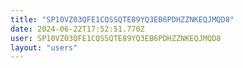 ```yaml
---
title: "SP10VZ03QFE1CQSSQTE89YQ3EB6PDHZZNKEQJMQD8"
date: 2024-06-22T17:52:51.770Z
user: SP10VZ03QFE1CQSSQTE89YQ3EB6PDHZZNKEQJMQD8
layout: "users"
---
```

    